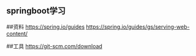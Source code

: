 ## springboot学习


##资料
https://spring.io/guides
https://spring.io/guides/gs/serving-web-content/


##工具
https://git-scm.com/download 